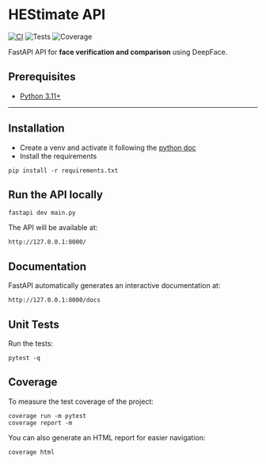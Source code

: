 # HEStimate API
<!-- BADGES:START -->
[![CI](https://github.com/MadeInShineA/HEStimate-api/actions/workflows/ci.yml/badge.svg?branch=main)](https://github.com/MadeInShineA/HEStimate-api/actions/workflows/ci.yml) ![Tests](https://img.shields.io/badge/Tests-19/19%20passing-brightgreen) ![Coverage](https://img.shields.io/badge/Coverage-88.4%25-yellowgreen)
<!-- BADGES:END -->

FastAPI API for **face verification and comparison** using DeepFace.

## Prerequisites

- [Python 3.11+](https://www.python.org/)
---

## Installation

- Create a venv and activate it following the [python doc](https://docs.python.org/3/library/venv.html)
- Install the requirements

```
pip install -r requirements.txt
```

## Run the API locally
```
fastapi dev main.py
```

The API will be available at:

```
http://127.0.0.1:8000/
```

## Documentation
FastAPI automatically generates an interactive documentation at:
```
http://127.0.0.1:8000/docs
```

## Unit Tests

Run the tests:

```
pytest -q
```

## Coverage

To measure the test coverage of the project:

```
coverage run -m pytest
coverage report -m
```

You can also generate an HTML report for easier navigation:

```
coverage html
```
